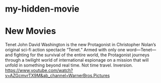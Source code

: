# my-hidden-movie
# New Movies
Tenet
John David Washington is the new Protagonist in Christopher Nolan’s original sci-fi action spectacle “Tenet.”
Armed with only one word—Tenet—and fighting for the survival of the entire world, the Protagonist journeys through a twilight world of international espionage on a mission that will unfold in something beyond real time. 
Not time travel.  Inversion. 
https://www.youtube.com/watch?v=AZGcmvrTX9M&ab_channel=WarnerBros.Pictures

